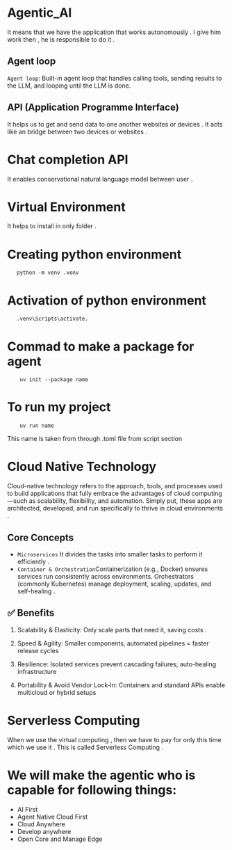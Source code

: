 # Agentic_AI
It means that we have the application that works autonomously . I give him work then , he is responsible to do it .
## Agent loop
`Agent loop`: Built-in agent loop that handles calling tools, sending results to the LLM, and looping until the LLM is done.

## API (Application Programme Interface)
It helps us to get and send data to one another websites or devices . 
It acts like an bridge between two devices or websites .
# Chat completion API
It enables conservational natural language model between user .
# Virtual Environment
It helps to install in only folder . 
# Creating python environment 
       python -m venv .venv
# Activation of python environment
       .venv\Scripts\activate.
# Commad to make a package for agent 
        uv init --package name 
# To run my project 
        uv run name                  

This name is taken from through .toml file from script section  
# Cloud Native Technology
Cloud-native technology refers to the approach, tools, and processes used to build applications that fully embrace the advantages of cloud computing—such as scalability, flexibility, and automation. Simply put, these apps are architected, developed, and run specifically to thrive in cloud environments .    
## Core Concepts
- `Microservices` It divides the tasks into smaller tasks to perform it efficiently .
- `Container & Orchestration`Containerization (e.g., Docker) ensures services run consistently across environments. Orchestrators (commonly Kubernetes) manage deployment, scaling, updates, and self-healing . 
## ✅ Benefits
1. Scalability & Elasticity: Only scale parts that need it, saving costs .

2. Speed & Agility: Smaller components, automated pipelines = faster release cycles 

3. Resilience: Isolated services prevent cascading failures; auto-healing infrastructure 

4. Portability & Avoid Vendor Lock‑In: Containers and standard APIs enable multicloud or hybrid setups 
# Serverless Computing 
When we use the virtual computing , then we have to pay for only this time which we use it . This is called Serverless Computing . 

# We will make the agentic who is capable for following things:
- AI First 
- Agent Native Cloud First    
- Cloud Anywhere
- Develop anywhere
- Open Core and Manage Edge
        